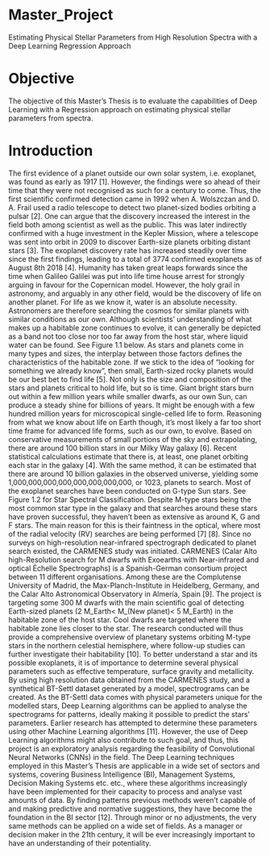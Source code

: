 # Master_Project
Estimating Physical Stellar Parameters from High Resolution Spectra with a Deep Learning Regression Approach


# Objective
The objective of this Master’s Thesis is to evaluate the capabilities of Deep Learning with a Regression approach on estimating physical stellar parameters from spectra. 

# Introduction
The first evidence of a planet outside our own solar system, i.e. exoplanet, was found as early as 1917 [1]. However, the findings were so ahead of their time that they were not recognised as such for a century to come. Thus, the first scientific confirmed detection came in 1992 when A. Wolszczan and  D. A. Frail used a radio telescope to detect two planet-sized bodies orbiting a pulsar [2]. 
One can argue that the discovery increased the interest in the field both among scientist as well as the public. This was later indirectly confirmed with a huge investment in the Kepler Mission, where a telescope was sent into orbit in 2009 to discover Earth-size planets orbiting distant stars [3]. The exoplanet discovery rate has increased steadily over time since the first findings, leading to a total of  3774 confirmed exoplanets as of August 8th 2018 [4]. 
Humanity has taken great leaps forwards since the time when Galileo Galilei was put into life time house arrest for strongly arguing in favour for the Copernican model. However, the holy grail in astronomy, and arguably in any other field, would be the discovery of life on another planet. For life as we know it, water is an absolute necessity. Astronomers are therefore searching the cosmos for similar planets with similar conditions as our own. Although scientists’ understanding of what makes up a habitable zone continues to evolve, it can generally be depicted as a band not too close nor too far away from the host star, where liquid water can be found. See Figure 1.1 below. As stars and planets come in many types and sizes, the interplay between those factors defines the characteristics of the habitable zone. If we stick to the idea of “looking for something we already know”, then small, Earth-sized rocky planets would be our best bet to find life [5]. 
Not only is the size and composition of the stars and planets critical to hold life, but so is time. Giant bright stars burn out within a few million years while smaller dwarfs, as our own Sun, can produce a steady shine for billions of years. It might be enough with a few hundred million years for microscopical single-celled life to form. Reasoning from what we know about life on Earth though, it’s most likely a far too short time frame for advanced life forms, such as our own, to evolve. 
Based on conservative measurements of small portions of the sky and extrapolating, there are around 100 billion stars in our Milky Way galaxy [6]. Recent statistical calculations estimate that there is, at least, one planet orbiting each star in the galaxy [4]. With the same method, it can be estimated that there are around 10 billion galaxies in the observed universe, yielding some 1,000,000,000,000,000,000,000,000, or 1023, planets to search.
Most of the exoplanet searches have been conducted on G-type Sun stars. See Figure 1.2 for Star Spectral Classification. Despite M-type stars being the most common star type in the galaxy and that searches around these stars have proven successful, they haven’t been as extensive as around K, G and F stars. The main reason for this is their faintness in the optical, where most of the radial velocity (RV) searches are being performed [7] [8]. Since no surveys on high-resolution near-infrared spectrograph dedicated to planet search existed, the CARMENES study was initiated. 
CARMENES (Calar Alto high-Resolution search for M dwarfs with Exoearths with Near-infrared and optical Échelle Spectrographs) is a Spanish-German consortium project between 11 different organisations. Among these are the Complutense University of Madrid, the Max-Planch-Institute in Heidelberg, Germany, and the Calar Alto Astronomical Observatory in Almería, Spain [9]. The project is targeting some 300 M dwarfs with the main scientific goal of detecting Earth-sized planets (2 M_Earth< M_(New planet)< 5 M_Earth) in the habitable zone of the host star. Cool dwarfs are targeted where the habitable zone lies closer to the star. The research conducted will thus provide a comprehensive overview of planetary systems orbiting M-type stars in the northern celestial hemisphere, where follow-up studies can further investigate their habitability [10]. 
To better understand a star and its possible exoplanets, it is of importance to determine several physical parameters such as effective temperature, surface gravity and metallicity. By using high resolution data obtained from the CARMENES study, and a synthetical BT-Settl dataset generated by a model, spectrograms can be created. As the BT-Settl data comes with physical parameters unique for the modelled stars, Deep Learning algorithms can be applied to analyse the spectrograms for patterns, ideally making it possible to predict the stars’ parameters. Earlier research has attempted to determine these parameters using other Machine Learning algorithms [11]. However, the use of Deep Learning algorithms might also contribute to such goal, and thus, this project is an exploratory analysis regarding the feasibility of Convolutional Neural Networks (CNNs) in the field.
The Deep Learning techniques employed in this Master’s Thesis are applicable in a wide set of sectors and systems, covering Business Intelligence (BI), Management Systems, Decision Making Systems etc. etc., where these algorithms increasingly have been implemented for their capacity to process and analyse vast amounts of data. By finding patterns previous methods weren’t capable of and making predictive and normative suggestions, they have become the foundation in the BI sector [12]. Through minor or no adjustments, the very same methods can be applied on a wide set of fields. As a manager or decision maker in the 21th century, it will be ever increasingly important to have an understanding of their potentiality. 


